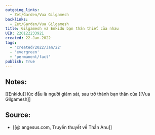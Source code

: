 ```yaml
---
outgoing_links:
  - Zet/Garden/Vua Gilgamesh
backlinks:
  - Zet/Garden/Vua Gilgamesh
title: Gilgamesh và Enkidu bạn thân thiết của nhau
UID: 220122233921
created: 22-Jan-2022
tags:
  - 'created/2022/Jan/22'
  - 'evergreen'
  - 'permanent/fact'
publish: True
---
```

## Notes:
[[Enkidu]] lúc đầu là người giám sát, sau trở thành bạn thân của [[Vua Gilgamesh]]

## Source:
- [[@ angesus.com, Truyền thuyết về Thần Anu]]


